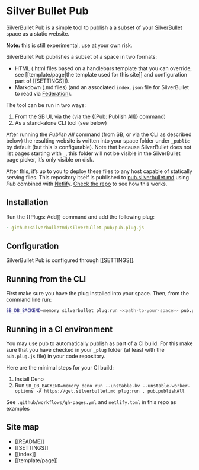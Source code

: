 # Silver Bullet Pub
SilverBullet Pub is a simple tool to publish a a subset of your
[SilverBullet](https://silverbullet.md) space as a static website.

**Note:** this is still experimental, use at your own risk.

SilverBullet Pub publishes a subset of a space in two formats:

- HTML (.html files based on a handlebars template that you can override, see [[template/page|the template used for this site]] and configuration part of [[SETTINGS]]).
- Markdown (.md files) (and an associated `index.json` file for SilverBullet to read via [Federation](https://silverbullet.md/Federation)).

The tool can be run in two ways:

1. From the SB UI, via the (via the {[Pub: Publish All]} command)
2. As a stand-alone CLI tool (see below)

After running the _Publish All_ command (from SB, or via the CLI as described below) the resulting website is written into your space folder under `_public` by default (but this is configurable). Note that because SilverBullet does not list pages starting with `_`, this folder will not be visible in the SilverBullet page picker, it’s only visible on disk.

After this, it’s up to you to deploy these files to any host capable of statically serving files. This repository itself is published to [pub.silverbullet.md](https://pub.silverbullet.md) using _Pub_ combined with [Netlify](https://netlify.com/). [Check the repo](https://github.com/silverbulletmd/silverbullet-pub/blob/main/netlify.toml) to see how this works.

## Installation
Run the {[Plugs: Add]} command and add the following plug:

```yaml
- github:silverbulletmd/silverbullet-pub/pub.plug.js
```

## Configuration
SilverBullet Pub is configured through [[SETTINGS]].

## Running from the CLI
First make sure you have the plug installed into your space. Then, from the command line run:

```bash
SB_DB_BACKEND=memory silverbullet plug:run <<path-to-your-space>> pub.publishAll
```

## Running in a CI environment
You may use pub to automatically publish as part of a CI build. For this make sure that you have checked in your `_plug` folder (at least with the `pub.plug.js` file) in your code repository.

Here are the minimal steps for your CI build:

1. Install Deno
2. Run `SB_DB_BACKEND=memory deno run --unstable-kv --unstable-worker-options -A https://get.silverbullet.md plug:run . pub.publishAll`

See `.github/workflows/gh-pages.yml` and `netlify.toml` in this repo as examples

## Site map
* [[README]]
* [[SETTINGS]]
* [[index]]
* [[template/page]]